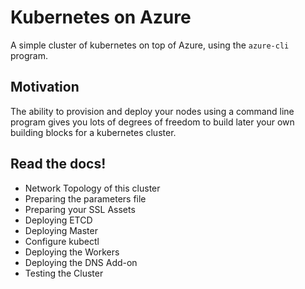# Kubernetes on Azure

A simple cluster of kubernetes on top of Azure, using the `azure-cli` program.

## Motivation

The ability to provision and deploy your nodes using a command line program
gives you lots of degrees of freedom to build later your own building blocks
for a kubernetes cluster.

## Read the docs!

* Network Topology of this cluster
* Preparing the parameters file
* Preparing your SSL Assets
* Deploying ETCD
* Deploying Master
* Configure kubectl
* Deploying the Workers
* Deploying the DNS Add-on
* Testing the Cluster
